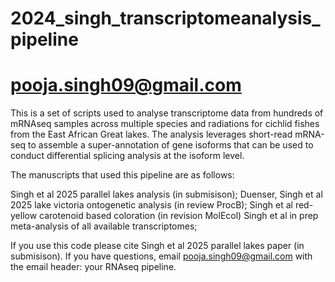 # 2024_singh_transcriptomeanalysis_pipeline
# pooja.singh09@gmail.com

This is a set of scripts used to analyse transcriptome data from hundreds of mRNAseq samples across multiple species and radiations
for cichlid fishes from the East African Great lakes. The analysis leverages short-read mRNA-seq to assemble a super-annotation
of gene isoforms that can be used to conduct differential splicing analysis at the isoform level.

The manuscripts that used this pipeline are as follows:

Singh et al 2025 parallel lakes analysis (in submisison);
Duenser, Singh et al 2025 lake victoria ontogenetic analysis (in review ProcB);
Singh et al red-yellow carotenoid based coloration (in revision MolEcol)
Singh et al in prep meta-analysis of all available transcriptomes;

If you use this code please cite Singh et al 2025 parallel lakes paper (in submisison).
If you have questions, email pooja.singh09@gmail.com with the email header: your RNAseq pipeline.
